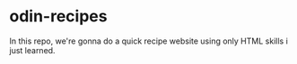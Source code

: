 # odin-recipes

In this repo, we're gonna do a quick recipe website using only HTML skills i just learned.